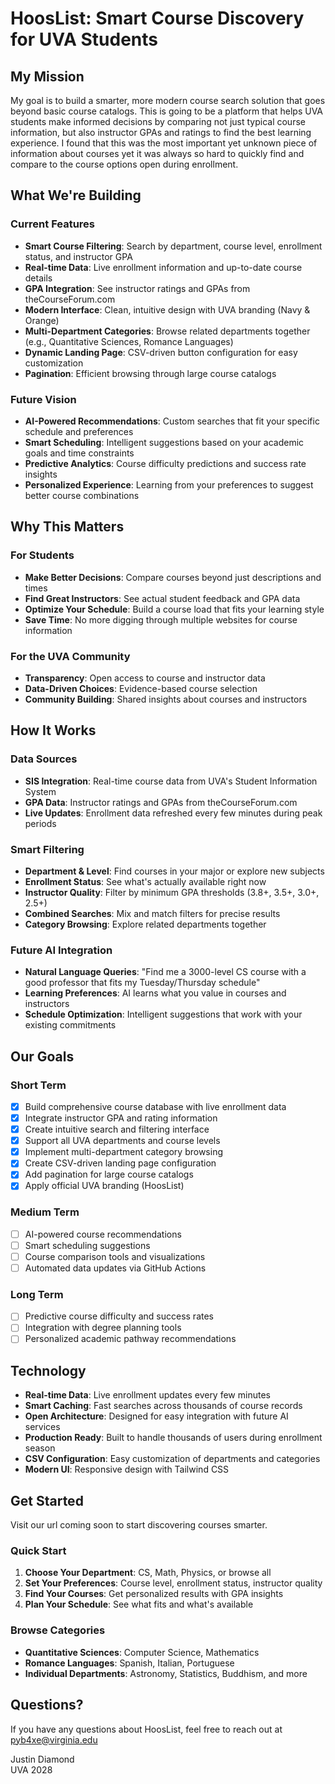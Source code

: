 # HoosList: Smart Course Discovery for UVA Students

## My Mission

My goal is to build a smarter, more modern course search solution that goes beyond basic course catalogs. This is going to be a platform that helps UVA students make informed decisions by comparing not just typical course information, but also instructor GPAs and ratings to find the best learning experience. I found that this was the most important yet unknown piece of information about courses yet it was always so hard to quickly find and compare to the course options open during enrollment. 

## What We're Building

### Current Features
- **Smart Course Filtering**: Search by department, course level, enrollment status, and instructor GPA
- **Real-time Data**: Live enrollment information and up-to-date course details
- **GPA Integration**: See instructor ratings and GPAs from theCourseForum.com
- **Modern Interface**: Clean, intuitive design with UVA branding (Navy & Orange)
- **Multi-Department Categories**: Browse related departments together (e.g., Quantitative Sciences, Romance Languages)
- **Dynamic Landing Page**: CSV-driven button configuration for easy customization
- **Pagination**: Efficient browsing through large course catalogs

### Future Vision
- **AI-Powered Recommendations**: Custom searches that fit your specific schedule and preferences
- **Smart Scheduling**: Intelligent suggestions based on your academic goals and time constraints
- **Predictive Analytics**: Course difficulty predictions and success rate insights
- **Personalized Experience**: Learning from your preferences to suggest better course combinations

## Why This Matters

### For Students
- **Make Better Decisions**: Compare courses beyond just descriptions and times
- **Find Great Instructors**: See actual student feedback and GPA data
- **Optimize Your Schedule**: Build a course load that fits your learning style
- **Save Time**: No more digging through multiple websites for course information

### For the UVA Community
- **Transparency**: Open access to course and instructor data
- **Data-Driven Choices**: Evidence-based course selection
- **Community Building**: Shared insights about courses and instructors

## How It Works

### Data Sources
- **SIS Integration**: Real-time course data from UVA's Student Information System
- **GPA Data**: Instructor ratings and GPAs from theCourseForum.com
- **Live Updates**: Enrollment data refreshed every few minutes during peak periods

### Smart Filtering
- **Department & Level**: Find courses in your major or explore new subjects
- **Enrollment Status**: See what's actually available right now
- **Instructor Quality**: Filter by minimum GPA thresholds (3.8+, 3.5+, 3.0+, 2.5+)
- **Combined Searches**: Mix and match filters for precise results
- **Category Browsing**: Explore related departments together

### Future AI Integration
- **Natural Language Queries**: "Find me a 3000-level CS course with a good professor that fits my Tuesday/Thursday schedule"
- **Learning Preferences**: AI learns what you value in courses and instructors
- **Schedule Optimization**: Intelligent suggestions that work with your existing commitments

## Our Goals

### Short Term
- [x] Build comprehensive course database with live enrollment data
- [x] Integrate instructor GPA and rating information
- [x] Create intuitive search and filtering interface
- [x] Support all UVA departments and course levels
- [x] Implement multi-department category browsing
- [x] Create CSV-driven landing page configuration
- [x] Add pagination for large course catalogs
- [x] Apply official UVA branding (HoosList)

### Medium Term
- [ ] AI-powered course recommendations
- [ ] Smart scheduling suggestions
- [ ] Course comparison tools and visualizations
- [ ] Automated data updates via GitHub Actions

### Long Term
- [ ] Predictive course difficulty and success rates
- [ ] Integration with degree planning tools
- [ ] Personalized academic pathway recommendations

## Technology

- **Real-time Data**: Live enrollment updates every few minutes
- **Smart Caching**: Fast searches across thousands of course records
- **Open Architecture**: Designed for easy integration with future AI services
- **Production Ready**: Built to handle thousands of users during enrollment season
- **CSV Configuration**: Easy customization of departments and categories
- **Modern UI**: Responsive design with Tailwind CSS

## Get Started

Visit our url coming soon to start discovering courses smarter.

### Quick Start
1. **Choose Your Department**: CS, Math, Physics, or browse all
2. **Set Your Preferences**: Course level, enrollment status, instructor quality
3. **Find Your Courses**: Get personalized results with GPA insights
4. **Plan Your Schedule**: See what fits and what's available

### Browse Categories
- **Quantitative Sciences**: Computer Science, Mathematics
- **Romance Languages**: Spanish, Italian, Portuguese
- **Individual Departments**: Astronomy, Statistics, Buddhism, and more

## Questions?

If you have any questions about HoosList, feel free to reach out at pyb4xe@virginia.edu

Justin Diamond  
UVA 2028